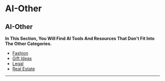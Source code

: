 # AI-Other

## AI-Other

**In This Section, You Will Find AI Tools And Resources That Don't Fit Into The Other Categories.**

* [Fashion](../Fashion.md)
* [Gift Ideas](../Gift%20Ideas.md)
* [Legal](../Legal.md)
* [Real Estate](../Real%20Estate.md)

***
